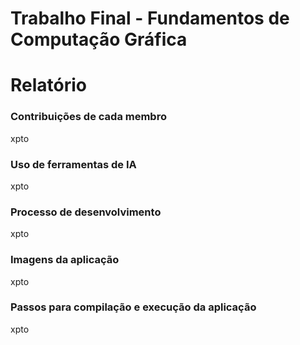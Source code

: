 # Trabalho Final - Fundamentos de Computação Gráfica
# Relatório

### Contribuições de cada membro
xpto

### Uso de ferramentas de IA
xpto

### Processo de desenvolvimento
xpto

### Imagens da aplicação
xpto

### Passos para compilação e execução da aplicação
xpto
